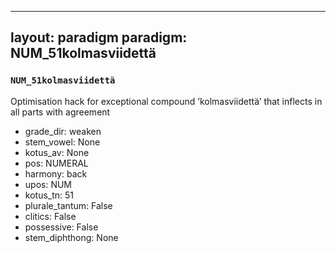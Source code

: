 
---
layout: paradigm
paradigm: NUM_51kolmasviidettä
---
### ` NUM_51kolmasviidettä `

Optimisation hack for exceptional compound ’kolmasviidettä’ that inflects in all parts with agreement
* grade_dir: weaken
* stem_vowel: None
* kotus_av: None
* pos: NUMERAL
* harmony: back
* upos: NUM
* kotus_tn: 51
* plurale_tantum: False
* clitics: False
* possessive: False
* stem_diphthong: None
